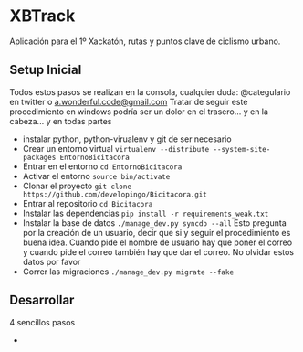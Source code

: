 XBTrack
=======

Aplicación para el 1º Xackatón, rutas y puntos clave de ciclismo urbano.

## Setup Inicial

Todos estos pasos se realizan en la consola, cualquier duda: @categulario en twitter o a.wonderful.code@gmail.com
Tratar de seguir este procedimiento en windows podría ser un dolor en el trasero... y en la cabeza... y en todas partes

* instalar python, python-virualenv y git de ser necesario
* Crear un entorno virtual `virtualenv --distribute --system-site-packages EntornoBicitacora`
* Entrar en el entorno `cd EntornoBicitacora`
* Activar el entorno `source bin/activate`
* Clonar el proyecto `git clone https://github.com/developingo/Bicitacora.git`
* Entrar al repositorio `cd Bicitacora`
* Instalar las dependencias `pip install -r requirements_weak.txt`
* Instalar la base de datos `./manage_dev.py syncdb --all`
	Esto pregunta por la creación de un usuario, decir que si y seguir el procedimiento es buena idea. Cuando pide el nombre de usuario hay que poner el correo
	y cuando pide el correo también hay que dar el correo. No olvidar estos datos por favor
* Correr las migraciones `./manage_dev.py migrate --fake`

## Desarrollar

4 sencillos pasos

*